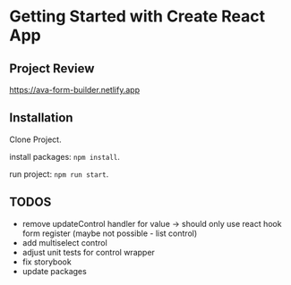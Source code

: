 # Getting Started with Create React App

## Project Review

https://ava-form-builder.netlify.app

## Installation

Clone Project.

install packages: `npm install`.

run project: `npm run start`.

## TODOS

- remove updateControl handler for value -> should only use react hook form register (maybe not possible - list control)
- add multiselect control
- adjust unit tests for control wrapper
- fix storybook
- update packages
